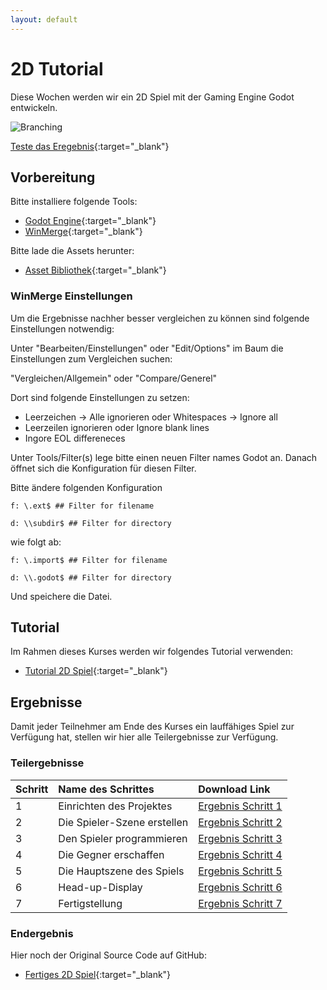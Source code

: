 ```yaml
---
layout: default
---
```


# 2D Tutorial
Diese Wochen werden wir ein 2D Spiel mit der Gaming Engine Godot entwickeln.


![Branching](https://docs.godotengine.org/en/stable/_images/dodge_preview.gif)


[Teste das Eregebnis](https://html-classic.itch.zone/html/5531876/HTML/index.html){:target="_blank"}

## Vorbereitung

Bitte installiere folgende Tools:
* [Godot Engine](https://godotengine.org/download/windows/){:target="_blank"}
* [WinMerge](https://winmerge.org/downloads/?lang=de){:target="_blank"}

Bitte lade die Assets herunter:
* [Asset Bibliothek](https://godotengine.org/asset-library/asset/2712){:target="_blank"}

### WinMerge Einstellungen

Um die Ergebnisse nachher besser vergleichen zu können sind folgende Einstellungen notwendig:

Unter "Bearbeiten/Einstellungen" oder "Edit/Options" im Baum die Einstellungen zum Vergleichen suchen: 

"Vergleichen/Allgemein" oder "Compare/Generel" 

Dort sind folgende Einstellungen zu setzen:
* Leerzeichen -> Alle ignorieren oder Whitespaces -> Ignore all
* Leerzeilen ignorieren oder Ignore blank lines
* Ingore EOL differeneces

Unter Tools/Filter(s) lege bitte einen neuen Filter names Godot an. Danach öffnet sich die Konfiguration für diesen Filter.

Bitte ändere folgenden Konfiguration

```
f: \.ext$ ## Filter for filename

d: \\subdir$ ## Filter for directory
```

wie folgt ab:

```
f: \.import$ ## Filter for filename

d: \\.godot$ ## Filter for directory
```

Und speichere die Datei.

## Tutorial

Im Rahmen dieses Kurses werden wir folgendes Tutorial verwenden:
* [Tutorial 2D Spiel](https://docs.godotengine.org/de/4.x/getting_started/first_2d_game/index.html){:target="_blank"}

## Ergebnisse

Damit jeder Teilnehmer am Ende des Kurses ein lauffähiges Spiel zur Verfügung hat, stellen wir hier alle Teilergebnisse zur Verfügung.

### Teilergebnisse

| Schritt | Name des Schrittes | Download Link |
|:--------|:-------------------|:--------------|
| 1 | Einrichten des Projektes| [Ergebnis Schritt 1](https://markus1982.github.io/digicamp/downloads/schritt-1.zip) |
| 2 | Die Spieler-Szene erstellen | [Ergebnis Schritt 2](https://markus1982.github.io/digicamp/downloads/schritt-2.zip) |
| 3 | Den Spieler programmieren | [Ergebnis Schritt 3](https://markus1982.github.io/digicamp/downloads/schritt-3.zip) |
| 4 | Die Gegner erschaffen | [Ergebnis Schritt 4](https://markus1982.github.io/digicamp/downloads/schritt-4.zip) |
| 5 | Die Hauptszene des Spiels| [Ergebnis Schritt 5](https://markus1982.github.io/digicamp/downloads/schritt-5.zip) |
| 6 | Head-up-Display | [Ergebnis Schritt 6](https://markus1982.github.io/digicamp/downloads/schritt-6.zip) |
| 7 | Fertigstellung | [Ergebnis Schritt 7](https://markus1982.github.io/digicamp/downloads/schritt-7.zip) |

### Endergebnis

Hier noch der Original Source Code auf GitHub:

* [Fertiges 2D Spiel](https://github.com/godotengine/godot-demo-projects/tree/master/2d/dodge_the_creeps){:target="_blank"}


